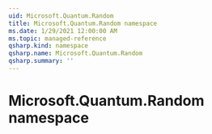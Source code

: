 ```yaml
---
uid: Microsoft.Quantum.Random
title: Microsoft.Quantum.Random namespace
ms.date: 1/29/2021 12:00:00 AM
ms.topic: managed-reference
qsharp.kind: namespace
qsharp.name: Microsoft.Quantum.Random
qsharp.summary: ''
---
```


# Microsoft.Quantum.Random namespace



